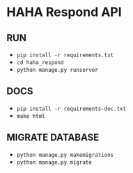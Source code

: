 # HAHA Respond API



## RUN

- `pip install -r requirements.txt`
- `cd haha_respond`
- `python manage.py runserver`


## DOCS

- `pip install -r requirements-doc.txt`
- `make html`


## MIGRATE DATABASE

- `python manage.py makemigrations`
- `python manage.py migrate`


